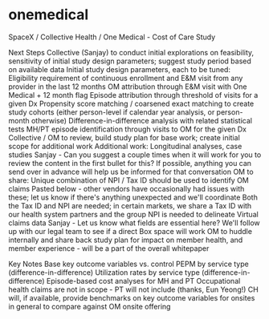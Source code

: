 # onemedical
SpaceX / Collective Health / One Medical - Cost of Care Study

Next Steps
Collective (Sanjay) to conduct initial explorations on feasibility, sensitivity of initial study design parameters; suggest study period based on available data
Initial study design parameters, each to be tuned:
Eligibility requirement of continuous enrollment and E&M visit from any provider in the last 12 months
OM attribution through E&M visit with One Medical + 12 month flag
Episode attribution through threshold of visits for a given Dx
Propensity score matching / coarsened exact matching to create study cohorts (either person-level if calendar year analysis, or person-month otherwise)
Difference-in-difference analysis with related statistical tests
MH/PT episode identification through visits to OM for the given Dx
Collective / OM to review, build study plan for base work; create initial scope for additional work 
Additional work: Longitudinal analyses, case studies
Sanjay - Can you suggest a couple times when it will work for you to review the content in the first bullet for this? If possible, anything you can send over in advance will help us be informed for that conversation
OM to share:
Unique combination of NPI / Tax ID should be used to identify OM claims 
Pasted below - other vendors have occasionally had issues with these; let us know if there's anything unexpected and we'll coordinate
Both the Tax ID and NPI are needed; in certain markets, we share a Tax ID with our health system partners and the group NPI is needed to delineate
Virtual claims data
Sanjay - Let us know what fields are essential here? We'll follow up with our legal team to see if a direct Box space will work
OM to huddle internally and share back study plan for impact on member health, and member experience - will be a part of the overall whitepaper

Key Notes
Base key outcome variables vs. control
PEPM by service type (difference-in-difference)
Utilization rates by service type (difference-in-difference)
Episode-based cost analyses for MH and PT
Occupational health claims are not in scope - PT will not include (thanks, Eun Yeong!)
CH will, if available, provide benchmarks on key outcome variables for onsites in general to compare against OM onsite offering
